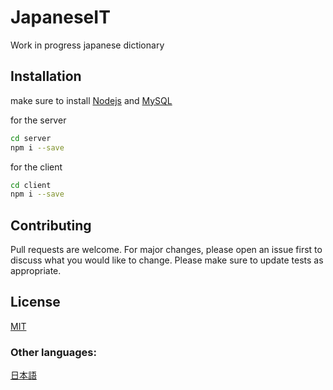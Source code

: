 # JapaneseIT

Work in progress japanese dictionary 

## Installation

make sure to install [Nodejs](https://nodejs.org) and [MySQL](https://www.mysql.com)

for the server
```bash
cd server
npm i --save
```
for the client
```bash
cd client
npm i --save
```

## Contributing
Pull requests are welcome. For major changes, please open an issue first to discuss what you would like to change.
Please make sure to update tests as appropriate.

## License
[MIT](https://choosealicense.com/licenses/mit/)

### Other languages: 
[日本語](https://github.com/InsiderJanggo/japaneseit/blob/main/Readme/jp.md)
